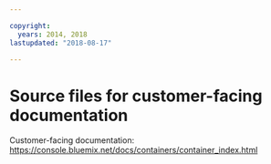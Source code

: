 ```yaml
---

copyright:
  years: 2014, 2018
lastupdated: "2018-08-17"

---
```



# Source files for customer-facing documentation

Customer-facing documentation: https://console.bluemix.net/docs/containers/container_index.html



